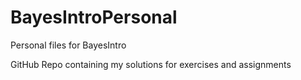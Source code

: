 # BayesIntroPersonal
Personal files for BayesIntro

GitHub Repo containing my solutions for exercises and assignments
